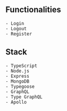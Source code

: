 ## Functionalities
    - Login
    - Logout
    - Register

## Stack
    - TypeScript
    - Node.js
    - Express
    - MongoDB
    - Typegoose
    - GraphQL
    - Type GraphQL
    - Apollo